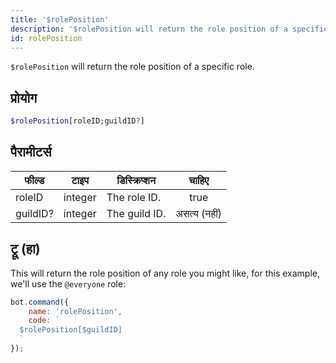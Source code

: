 ```yaml
---
title: '$rolePosition'
description: '$rolePosition will return the role position of a specific role.'
id: rolePosition
---
```


`$rolePosition` will return the role position of a specific role.

## प्रोयोग

```php
$rolePosition[roleID;guildID?]
```

## पैरामीटर्स

| फील्ड    | टाइप    | डिस्क्रिप्शन  |    चाहिए     |
| -------- | ------- | ------------- |:------------:|
| roleID   | integer | The role ID.  |     true     |
| guildID? | integer | The guild ID. | असत्य (नहीं) |

## ट्रू (हा)

This will return the role position of any role you might like, for this example, we'll use the `@everyone` role:

```javascript
bot.command({
    name: 'rolePosition',
    code: `
  $rolePosition[$guildID]
  `
});
```
